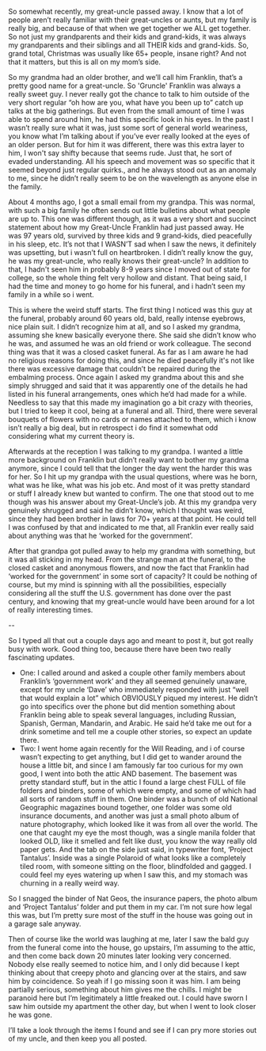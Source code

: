 So somewhat recently, my great-uncle passed away. I know that a lot of people aren’t really familiar with their great-uncles or aunts, but my family is really big, and because of that when we get together we ALL get together. So not just my grandparents and their kids and grand-kids, it was always my grandparents and their siblings and all THEIR kids and grand-kids. So, grand total, Christmas was usually like 65+ people, insane right? And not that it matters, but this is all on my mom’s side. 

So my grandma had an older brother, and we’ll call him Franklin, that’s a pretty good name for a great-uncle. So 'Gruncle' Franklin was always a really sweet guy. I never really got the chance to talk to him outside of the very short regular “oh how are you, what have you been up to” catch up talks at the big gatherings. But even from the small amount of time I was able to spend around him, he had this specific look in his eyes. In the past I wasn’t really sure what it was, just some sort of general world weariness, you know what I’m talking about if you’ve ever really looked at the eyes of an older person. But for him it was different, there was this extra layer to him, I won't say shifty because that seems rude. Just that, he sort of evaded understanding. All his speech and movement was so specific that it seemed beyond just regular quirks., and he always stood out as an anomaly to me, since he didn’t really seem to be on the wavelength as anyone else in the family.

About 4 months ago, I got a small email from my grandpa. This was normal, with such a big family he often sends out little bulletins about what people are up to. This one was different though, as it was a very short and succinct statement about how my Great-Uncle Franklin had just passed away. He was 97 years old, survived by three kids and 9 grand-kids, died peacefully in his sleep, etc. It’s not that I WASN’T sad when I saw the news, it definitely was upsetting, but i wasn’t full on heartbroken. I didn’t really know the guy, he was my great-uncle, who really knows their great-uncle? In addition to that, I hadn't seen him in probably 8-9 years since I moved out of state for college, so the whole thing felt very hollow and distant. That being said, I had the time and money to go home for his funeral, and i hadn’t seen my family in a while so i went. 

This is where the weird stuff starts. The first thing I noticed was this guy at the funeral, probably around 60 years old, bald, really intense eyebrows, nice plain suit. I didn’t recognize him at all, and so I asked my grandma, assuming she knew basically everyone there. She said she didn’t know who he was, and assumed he was an old friend or work colleague. The second thing was that it was a closed casket funeral. As far as I am aware he had no religious reasons for doing this, and since he died peacefully it's not like there was excessive damage that couldn’t be repaired during the embalming process. Once again I asked my grandma about this and she simply shrugged and said that it was apparently one of the details he had listed in his funeral arrangements, ones which he’d had made for a while. Needless to say that this made my imagination go a bit crazy with theories, but I tried to keep it cool, being at a funeral and all. Third, there were several bouquets of flowers with no cards or names attached to them, which i know isn’t really a big deal, but in retrospect i do find it somewhat odd considering what my current theory is. 

Afterwards at the reception I was talking to my grandpa. I wanted a little more background on Franklin but didn’t really want to bother my grandma anymore, since I could tell that the longer the day went the harder this was for her. So I hit up my grandpa with the usual questions, where was he born, what was he like, what was his job etc. And most of it was pretty standard or stuff I already knew but wanted to confirm. The one that stood out to me though was his answer about my Great-Uncle’s job. At this my grandpa very genuinely shrugged and said he didn’t know, which I thought was weird, since they had been brother in laws for 70+ years at that point. He could tell I was confused by that and indicated to me that, all Franklin ever really said about anything was that he ‘worked for the government’.

After that grandpa got pulled away to help my grandma with something, but it was all sticking in my head. From the strange man at the funeral, to the closed casket and anonymous flowers, and now the fact that Franklin had ‘worked for the government’ in some sort of capacity? It could be nothing of course, but my mind is spinning with all the possibilities, especially considering all the stuff the U.S. government has done over the past century, and knowing that my great-uncle would have been around for a lot of really interesting times. 

\--

So I typed all that out a couple days ago and meant to post it, but got really busy with work. Good thing too, because there have been two really fascinating updates. 

* One: I called around and asked a couple other family members about Franklin’s ‘government work’ and they all seemed genuinely unaware, except for my uncle ‘Dave’ who immediately responded with just “well that would explain a lot” which OBVIOUSLY piqued my interest. He didn’t go into specifics over the phone but did mention something about Franklin being able to speak several languages, including Russian, Spanish, German, Mandarin, and Arabic. He said he’d take me out for a drink sometime and tell me a couple other stories, so expect an update there.
* Two: I went home again recently for the Will Reading, and i of course wasn’t expecting to get anything, but I did get to wander around the house a little bit, and since I am famously far too curious for my own good, I went into both the attic AND basement. The basement was pretty standard stuff, but in the attic I found a large chest FULL of file folders and binders, some of which were empty, and some of which had all sorts of random stuff in them. One binder was a bunch of old National Geographic magazines bound together, one folder was some old insurance documents, and another was just a small photo album of nature photography, which looked like it was from all over the world. The one that caught my eye the most though, was a single manila folder that looked OLD, like it smelled and felt like dust, you know the way really old paper gets. And the tab on the side just said, in typewriter font, ‘Project Tantalus’. Inside was a single Polaroid of what looks like a completely tiled room, with someone sitting on the floor, blindfolded and gagged. I could feel my eyes watering up when I saw this, and my stomach was churning in a really weird way. 

So I snagged the binder of Nat Geos, the insurance papers, the photo album and ‘Project Tantalus’ folder and put them in my car.  I’m not sure how legal this was, but I’m pretty sure most of the stuff in the house was going out in a garage sale anyway.

Then of course like the world was laughing at me, later I saw the bald guy from the funeral come into the house, go upstairs, I’m assuming to the attic, and then come back down 20 minutes later looking very concerned. Nobody else really seemed to notice him, and I only did because I kept thinking about that creepy photo and glancing over at the stairs, and saw him by coincidence. So yeah if I go missing soon it was him. I am being partially serious, something about him gives me the chills. I might be paranoid here but I’m legitimately a little freaked out. I could have sworn I saw him outside my apartment the other day, but when I went to look closer he was gone. 

I’ll take a look through the items I found and see if I can pry more stories out of my uncle, and then keep you all posted.